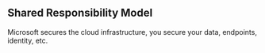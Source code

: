 ## Shared Responsibility Model

Microsoft secures the cloud infrastructure, you secure your data, endpoints, identity, etc.